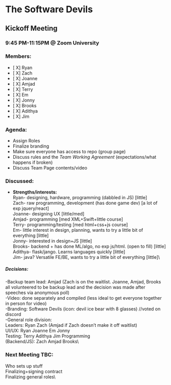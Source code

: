# The Software Devils
## Kickoff Meeting
### 9:45 PM-11:15PM @ Zoom University

### Members:
- [ X] Ryan
- [ X] Zach
- [ X] Joanne
- [ X] Amjad
- [ X] Terry
- [ X] Em
- [ X] Jonny
- [ X] Brooks
- [ X] Adithya
- [ X] Jim

### Agenda:
- Assign Roles
- Finalize branding
- Make sure everyone has access to repo (group page)
- Discuss rules and the *Team Working Agreement* (expectations/what happens if broken)
- Discuss Team Page contents/video

### Discussed:
- **Strengths/interests:**\
Ryan- designing, hardware, programming (dabbled in JS) [little]\
Zach- raw programming, development (has done game dev) [a lot of exp jquery/react]\
Joanne- designing UX [little/med]\
Amjad- programming [med XML+Swift+little course]\
Terry- programming/testing [med html+css+js course]\
Em- little interest in design, planning, wants to try a little bit of everything [little]\
Jonny- interested in design+JS [little]\
Brooks- backend + has done ML/algo, no exp js/html. (open to fill) [little]\
Adithya- flask/jango. Learns languages quickly [little]\
Jim- java? Versatile FE/BE, wants to try a little bit of everything [little]\

##### Decisions: 
-Backup team lead: Amjad (Zach is on the waitlist. Joanne, Amjad, Brooks all volunteered to be backup lead and the decision was made after speeches via anonymous poll)\
-Video: done separately and compiled (less ideal to get everyone together in person for video)\
-Branding: Software Devils (icon: devil ice bear with 8 glasses) //voted on discord\
-General role division: \
Leaders: Ryan Zach (Amjad if Zach doesn’t make it off waitlist)\
UI/UX: Ryan Joanne Em Jonny \
Testing: Terry Adithya Jim Programming \
(Backend/JS): Zach Amjad Brooks\



### Next Meeting TBC:
Who sets up stuff\
Finalizing+signing contract\
Finalizing general roles\
